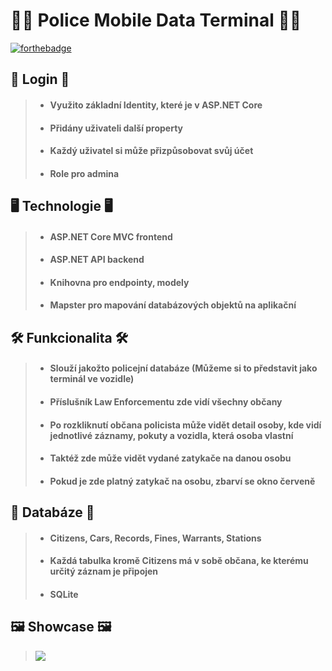 # 👮‍♂️ Police Mobile Data Terminal 👮‍♂️ #

[![forthebadge](https://forthebadge.com/images/badges/built-with-love.svg)](https://forthebadge.com)

## 🔐 Login 🔐 ##
> - #### Využito základní Identity, které je v ASP.NET Core
> - #### Přidány uživateli další property
> - #### Každý uživatel si může přizpůsobovat svůj účet
> - #### Role pro admina

## 🖥 Technologie 🖥 ##
> - #### ASP.NET Core MVC frontend
> - #### ASP.NET API backend
> - #### Knihovna pro endpointy, modely
> - #### Mapster pro mapování databázových objektů na aplikační

## 🛠 Funkcionalita 🛠 ##
> - #### Slouží jakožto policejní databáze (Můžeme si to představit jako terminál ve vozidle)
> - #### Příslušník Law Enforcementu zde vidí všechny občany
> - #### Po rozkliknutí občana policista může vidět detail osoby, kde vidí jednotlivé záznamy, pokuty a vozidla, která osoba vlastní
> - #### Taktéž zde může vidět vydané zatykače na danou osobu
> - #### Pokud je zde platný zatykač na osobu, zbarví se okno červeně

## 📅 Databáze 📅 ##
> - #### Citizens, Cars, Records, Fines, Warrants, Stations
> - #### Každá tabulka kromě Citizens má v sobě občana, ke kterému určitý záznam je připojen
> - #### SQLite

## 🖼 Showcase 🖼 ##
> ![](https://i.imgur.com/wCqpRfI.png)
